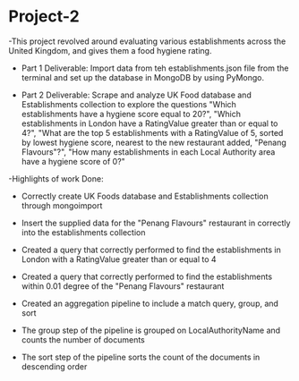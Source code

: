 # Project-2

-This project revolved around evaluating various establishments across the United Kingdom, and gives them a food hygiene rating.

- Part 1 Deliverable: Import data from teh establishments.json file from the terminal and set up the database in MongoDB by using PyMongo.

- Part 2 Deliverable: Scrape and analyze UK Food database and Establishments collection to explore the questions "Which establishments have a hygiene score equal to 20?", "Which establishments in London have a RatingValue greater than or equal to 4?", "What are the top 5 establishments with a RatingValue of 5, sorted by lowest hygiene score, nearest to the new restaurant added, "Penang Flavours"?", "How many establishments in each Local Authority area have a hygiene score of 0?"

-Highlights of work Done:  

- Correctly create UK Foods database and Establishments collection through mongoimport
  
- Insert the supplied data for the "Penang Flavours" restaurant in correctly into the establishments collection

- Created a query that correctly performed to find the establishments in London with a RatingValue greater than or equal to 4

- Created a query that correctly performed to find the establishments within 0.01 degree of the "Penang Flavours" restaurant

- Created an aggregation pipeline to include a match query, group, and sort

- The group step of the pipeline is grouped on LocalAuthorityName and counts the number of documents

- The sort step of the pipeline sorts the count of the documents in descending order 
